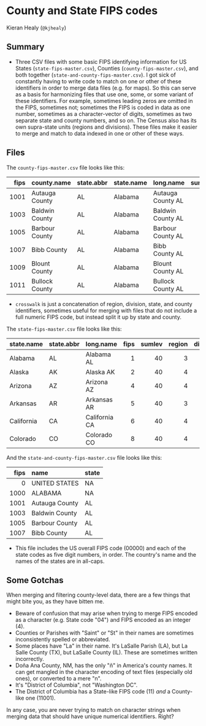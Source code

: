 # County and State FIPS codes
 
Kieran Healy (`@kjhealy`)

## Summary

- Three CSV files with some basic FIPS identifying information for US States (`state-fips-master.csv`), Counties (`county-fips-master.csv`), and both together (`state-and-county-fips-master.csv`). I got sick of constantly having to write code to match on one or other of these identifiers in order to merge data files (e.g. for maps). So this can serve as a basis for harmonizing files that use one, some, or some variant of these identifiers. For example, sometimes leading zeros are omitted in the FIPS, sometimes not; sometimes the FIPS is coded in data as one number, sometimes as a character-vector of digits, sometimes as two separate state and county numbers, and so on. The Census also has its own supra-state units (regions and divisions). These files make it easier to merge and match to data indexed in one or other of these ways.




## Files

The `county-fips-master.csv` file looks like this:


| fips|county.name    |state.abbr |state.name |long.name         | sumlev| region| division| state| county|crosswalk |region.name |division.name      |
|----:|:--------------|:----------|:----------|:-----------------|------:|------:|--------:|-----:|------:|:---------|:-----------|:------------------|
| 1001|Autauga County |AL         |Alabama    |Autauga County AL |     50|      3|        6|     1|      1|3-6-1-1   |South       |East South Central |
| 1003|Baldwin County |AL         |Alabama    |Baldwin County AL |     50|      3|        6|     1|      3|3-6-1-3   |South       |East South Central |
| 1005|Barbour County |AL         |Alabama    |Barbour County AL |     50|      3|        6|     1|      5|3-6-1-5   |South       |East South Central |
| 1007|Bibb County    |AL         |Alabama    |Bibb County AL    |     50|      3|        6|     1|      7|3-6-1-7   |South       |East South Central |
| 1009|Blount County  |AL         |Alabama    |Blount County AL  |     50|      3|        6|     1|      9|3-6-1-9   |South       |East South Central |
| 1011|Bullock County |AL         |Alabama    |Bullock County AL |     50|      3|        6|     1|     11|3-6-1-11  |South       |East South Central |

- `crosswalk` is just a concatenation of region, division, state, and county identifiers, sometimes useful for merging with files that do not include a full numeric FIPS code, but instead split it up by state and county.

The `state-fips-master.csv` file looks like this:


|state.name |state.abbr |long.name     | fips| sumlev| region| division| state|region.name |division.name      |
|:----------|:----------|:-------------|----:|------:|------:|--------:|-----:|:-----------|:------------------|
|Alabama    |AL         |Alabama AL    |    1|     40|      3|        6|     1|South       |East South Central |
|Alaska     |AK         |Alaska AK     |    2|     40|      4|        9|     2|West        |Pacific            |
|Arizona    |AZ         |Arizona AZ    |    4|     40|      4|        8|     4|West        |Mountain           |
|Arkansas   |AR         |Arkansas AR   |    5|     40|      3|        7|     5|South       |West South Central |
|California |CA         |California CA |    6|     40|      4|        9|     6|West        |Pacific            |
|Colorado   |CO         |Colorado CO   |    8|     40|      4|        8|     8|West        |Mountain           |

And the `state-and-county-fips-master.csv` file looks like this:


| fips|name           |state |
|----:|:--------------|:-----|
|    0|UNITED STATES  |NA    |
| 1000|ALABAMA        |NA    |
| 1001|Autauga County |AL    |
| 1003|Baldwin County |AL    |
| 1005|Barbour County |AL    |
| 1007|Bibb County    |AL    |

- This file includes the US overall FIPS code (00000) and each of the state codes as five digit numbers, in order. The country's name and the names of the states are in all-caps.

## Some Gotchas 

When merging and filtering county-level data, there are a few things that might bite you, as they have bitten me. 

- Beware of confusion that may arise when trying to merge FIPS encoded as a character (e.g. State code "04") and FIPS encoded as an integer (4). 
- Counties or Parishes with "Saint" or "St" in their names are sometimes inconsistently spelled or abbreviated.
- Some places have "La" in their name. It's LaSalle Parish (LA), but La Salle County (TX), but LaSalle County (IL). These are sometimes written incorrectly.
- Doña Ana County, NM, has the only "ñ" in America's county names. It can get mangled in the character encoding of text files (especially old ones), or converted to a mere "n".
- It's "District of Columbia", not "Washington DC".
- The District of Columbia has a State-like FIPS code (11) *and* a County-like one (11001).

In any case, you are never trying to match on character strings when merging data that should have unique numerical identifiers. Right? 
